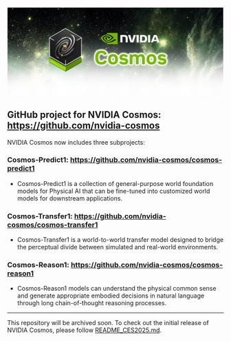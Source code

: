 <p align="center">
    <img src="assets/nvidia-cosmos-header.png" alt="NVIDIA Cosmos Header">
</p>

## GitHub project for NVIDIA Cosmos: https://github.com/nvidia-cosmos

NVIDIA Cosmos now includes three subprojects:

### Cosmos-Predict1: https://github.com/nvidia-cosmos/cosmos-predict1
- Cosmos-Predict1 is a collection of general-purpose world foundation models for Physical AI that can be fine-tuned into customized world models for downstream applications.

### Cosmos-Transfer1: https://github.com/nvidia-cosmos/cosmos-transfer1
- Cosmos-Transfer1 is a world-to-world transfer model designed to bridge the perceptual divide between simulated and real-world environments.

### Cosmos-Reason1: https://github.com/nvidia-cosmos/cosmos-reason1
- Cosmos-Reason1 models can understand the physical common sense and generate appropriate embodied decisions in natural language through long chain-of-thought reasoning processes.

-----------------------------------------------------------

This repository will be archived soon. To check out the initial release of NVIDIA Cosmos, please follow [README_CES2025.md](README_CES2025.md).

